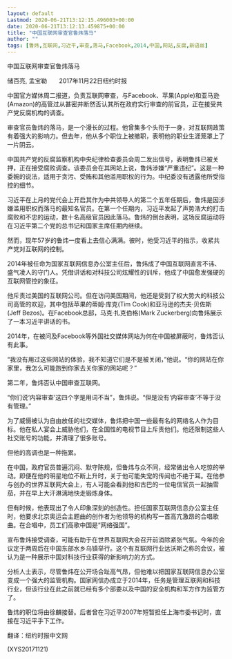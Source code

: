 ```yaml
---
layout: default
Lastmod: 2020-06-21T13:12:15.496003+00:00
date: 2020-06-21T13:12:13.459875+00:00
title: "中国互联网审查官鲁炜落马"
author: ""
tags: [鲁炜,互联网,习近平,审查,落马,Facebook,2014,中国,网站,反腐,新语丝]
---
```


中国互联网审查官鲁炜落马

储百亮, 孟宝勒　　2017年11月22日纽约时报

中国官方媒体周二报道，负责互联网审查，与Facebook、苹果(Apple)和亚马逊(Amazon)的高管过从甚密并断然否认其所在政府实行审查的前官员，正在接受共产党反腐机构的调查。

审查官员鲁炜的落马，是一个漫长的过程。他曾集多个头衔于一身，对互联网政策有着强大的影响力。但去年，他从多个职位上被撤职，表明他的职业生涯笼罩上了一片阴云。

中国共产党的反腐监察机构中央纪律检查委员会周二发出信号，表明鲁炜已被关押，正在接受腐败调查。该委员会在其网站上说，鲁炜涉嫌“严重违纪”。这是一种委婉的说法，适用于贪污、受贿和其他滥用职权的行为。中纪委没有透露他所受指控的细节。

习近平在上月的党代会上开启其作为中共领导人的第二个五年任期后，鲁炜是因涉嫌滥用职权而落马的最知名官员。在第一个任期内，习近平发起了声势浩大的打击腐败和不忠的运动，数十名高级官员因此落马。鲁炜的倒台表明，这场反腐运动将在习近平第二个党的总书记和国家主席任期内继续。

然而，现年57岁的鲁炜一度看上去信心满满。彼时，他受习近平的指示，收紧共产党对互联网的控制。

2014年被任命为国家互联网信息办公室主任后，鲁炜成了中国互联网直言不讳、盛气凌人的守门人。凭借讲话和对科技公司炫耀性的训斥，他成了中国愈发强硬的互联网管控的象征。

他斥责过美国的互联网公司。但在访问美国期间，他还是受到了权大势大的科技公司高管的欢迎，其中包括苹果的蒂姆·库克(Tim Cook)和亚马逊的杰夫·贝佐斯(Jeff Bezos)。在Facebook总部，马克·扎克伯格(Mark Zuckerberg)向鲁炜展示了一本习近平讲话的书。

2014年，在被问及Facebook等外国社交媒体网站为何在中国被屏蔽时，鲁炜否认有此事。

“我没有用过这些网站的体验，我不知道它们是不是被关闭，”他说。“你的网站在你家里，我怎么可能跑到你家去关你家的网站呢？”

第二年，鲁炜否认中国审查互联网。

“你们说‘内容审查’这四个字是用词不当”，鲁炜说。“但是没有‘内容审查’不等于没有管理。”

为了威慑被认为自由放任的社交媒体，鲁炜把中国一些最有名的网络名人作为目标。他在私人宴会上威胁他们，在全国性的电视节目上斥责他们。他还限制这些人社交账号的功能，并清理了很多账号。

但他的高调也是一种拖累。

在中国，政府官员普遍沉闷、默守陈规，但鲁炜与众不同，经常做出令人吃惊的举动。即便在他的明星地位不断上升时，关于他可能失宠的传闻也不绝于耳。在他参与创办的世界互联网大会上，有人可能会看到他和古巴的一位电信官员一起抽雪茄，并在早上大汗淋漓地快走锻炼身体。

但有时候，他表现出了令人印象深刻的创造性。担任国家互联网信息办公室主任时，他要求北京奥运会主题曲的创作者为他领导的机构写一首高亢激昂的合唱歌曲。在合唱中，员工们高歌中国是“网络强国”。

宣布鲁炜接受调查，可能有助于在世界互联网大会召开前消除紧张气氛。今年的会议定于两周后在中国东部水乡乌镇举行。这个有互联网行业达沃斯之称的会议，被认为是一种展示中国对科技行业获得的新影响力的方式。

分析人士表示，尽管鲁炜在公开场合趾高气昂，但他难以把国家互联网信息办公室变成一个强大的监管机构。国家网信办成立于2014年，任务是管理互联网和科技行业，但该行业在此之前就已经有多个部委以及中国的安全机构和军方作为监管方了。

鲁炜的职位将由徐麟接替。后者曾在习近平2007年短暂担任上海市委书记时，直接在习近平手下工作。

翻译：纽约时报中文网

(XYS20171121)

